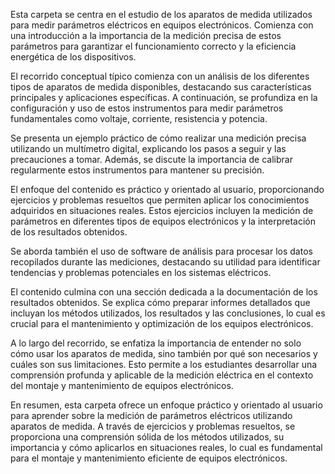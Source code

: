Esta carpeta se centra en el estudio de los aparatos de medida utilizados para medir parámetros eléctricos en equipos electrónicos. Comienza con una introducción a la importancia de la medición precisa de estos parámetros para garantizar el funcionamiento correcto y la eficiencia energética de los dispositivos.

El recorrido conceptual típico comienza con un análisis de los diferentes tipos de aparatos de medida disponibles, destacando sus características principales y aplicaciones específicas. A continuación, se profundiza en la configuración y uso de estos instrumentos para medir parámetros fundamentales como voltaje, corriente, resistencia y potencia.

Se presenta un ejemplo práctico de cómo realizar una medición precisa utilizando un multímetro digital, explicando los pasos a seguir y las precauciones a tomar. Además, se discute la importancia de calibrar regularmente estos instrumentos para mantener su precisión.

El enfoque del contenido es práctico y orientado al usuario, proporcionando ejercicios y problemas resueltos que permiten aplicar los conocimientos adquiridos en situaciones reales. Estos ejercicios incluyen la medición de parámetros en diferentes tipos de equipos electrónicos y la interpretación de los resultados obtenidos.

Se aborda también el uso de software de análisis para procesar los datos recopilados durante las mediciones, destacando su utilidad para identificar tendencias y problemas potenciales en los sistemas eléctricos.

El contenido culmina con una sección dedicada a la documentación de los resultados obtenidos. Se explica cómo preparar informes detallados que incluyan los métodos utilizados, los resultados y las conclusiones, lo cual es crucial para el mantenimiento y optimización de los equipos electrónicos.

A lo largo del recorrido, se enfatiza la importancia de entender no solo cómo usar los aparatos de medida, sino también por qué son necesarios y cuáles son sus limitaciones. Esto permite a los estudiantes desarrollar una comprensión profunda y aplicable de la medición eléctrica en el contexto del montaje y mantenimiento de equipos electrónicos.

En resumen, esta carpeta ofrece un enfoque práctico y orientado al usuario para aprender sobre la medición de parámetros eléctricos utilizando aparatos de medida. A través de ejercicios y problemas resueltos, se proporciona una comprensión sólida de los métodos utilizados, su importancia y cómo aplicarlos en situaciones reales, lo cual es fundamental para el montaje y mantenimiento eficiente de equipos electrónicos.
